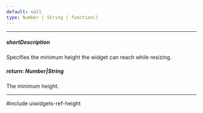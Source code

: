 ```yaml
---
default: null
type: Number | String | function()
---
```

---
##### shortDescription
Specifies the minimum height the widget can reach while resizing.

##### return: Number|String
The minimum height.

---
#include uiwidgets-ref-height